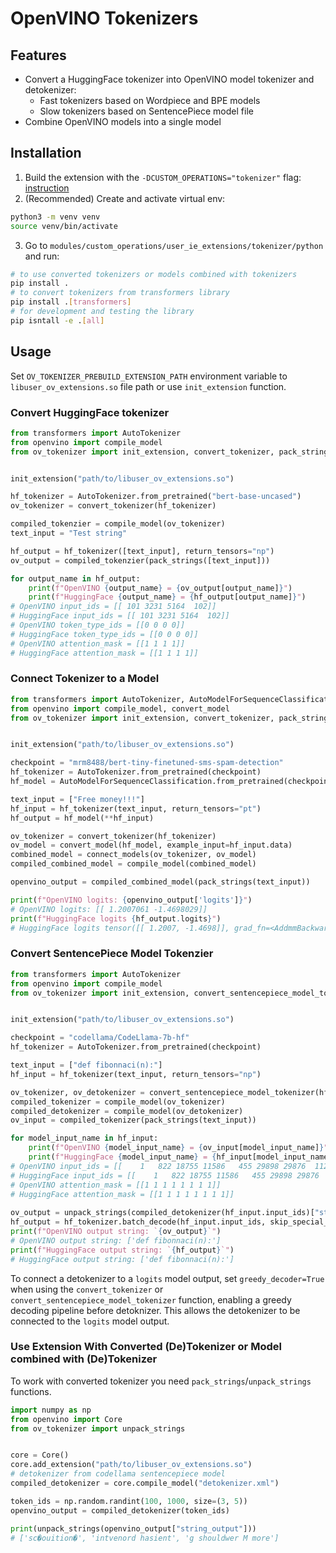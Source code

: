 # OpenVINO Tokenizers

## Features

- Convert a HuggingFace tokenizer into OpenVINO model tokenizer and detokenizer:
  - Fast tokenizers based on Wordpiece and BPE models
  - Slow tokenizers based on SentencePiece model file
- Combine OpenVINO models into a single model

## Installation

1. Build the extension with the `-DCUSTOM_OPERATIONS="tokenizer"` flag: [instruction](../../../README.md#build-custom-openvino-operation-extension-library)
2. (Recommended) Create and activate virtual env:
```bash
python3 -m venv venv
source venv/bin/activate
```
3. Go to `modules/custom_operations/user_ie_extensions/tokenizer/python` and run:
```bash
# to use converted tokenizers or models combined with tokenizers
pip install .
# to convert tokenizers from transformers library
pip install .[transformers] 
# for development and testing the library
pip isntall -e .[all]
```

## Usage

Set `OV_TOKENIZER_PREBUILD_EXTENSION_PATH` environment variable to `libuser_ov_extensions.so` file path
or use `init_extension` function.

### Convert HuggingFace tokenizer

```python
from transformers import AutoTokenizer
from openvino import compile_model
from ov_tokenizer import init_extension, convert_tokenizer, pack_strings


init_extension("path/to/libuser_ov_extensions.so")

hf_tokenizer = AutoTokenizer.from_pretrained("bert-base-uncased")
ov_tokenizer = convert_tokenizer(hf_tokenizer)

compiled_tokenzier = compile_model(ov_tokenizer)
text_input = "Test string"

hf_output = hf_tokenizer([text_input], return_tensors="np")
ov_output = compiled_tokenzier(pack_strings([text_input]))

for output_name in hf_output:
    print(f"OpenVINO {output_name} = {ov_output[output_name]}")
    print(f"HuggingFace {output_name} = {hf_output[output_name]}")
# OpenVINO input_ids = [[ 101 3231 5164  102]]
# HuggingFace input_ids = [[ 101 3231 5164  102]]
# OpenVINO token_type_ids = [[0 0 0 0]]
# HuggingFace token_type_ids = [[0 0 0 0]]
# OpenVINO attention_mask = [[1 1 1 1]]
# HuggingFace attention_mask = [[1 1 1 1]]
```

### Connect Tokenizer to a Model


```python
from transformers import AutoTokenizer, AutoModelForSequenceClassification
from openvino import compile_model, convert_model
from ov_tokenizer import init_extension, convert_tokenizer, pack_strings, connect_models


init_extension("path/to/libuser_ov_extensions.so")

checkpoint = "mrm8488/bert-tiny-finetuned-sms-spam-detection"
hf_tokenizer = AutoTokenizer.from_pretrained(checkpoint)
hf_model = AutoModelForSequenceClassification.from_pretrained(checkpoint)

text_input = ["Free money!!!"]
hf_input = hf_tokenizer(text_input, return_tensors="pt")
hf_output = hf_model(**hf_input)

ov_tokenizer = convert_tokenizer(hf_tokenizer)
ov_model = convert_model(hf_model, example_input=hf_input.data)
combined_model = connect_models(ov_tokenizer, ov_model)
compiled_combined_model = compile_model(combined_model)

openvino_output = compiled_combined_model(pack_strings(text_input))

print(f"OpenVINO logits: {openvino_output['logits']}")
# OpenVINO logits: [[ 1.2007061 -1.4698029]]
print(f"HuggingFace logits {hf_output.logits}")
# HuggingFace logits tensor([[ 1.2007, -1.4698]], grad_fn=<AddmmBackward0>)
```

### Convert SentencePiece Model Tokenzier

```python
from transformers import AutoTokenizer
from openvino import compile_model
from ov_tokenizer import init_extension, convert_sentencepiece_model_tokenizer, pack_strings, unpack_strings


init_extension("path/to/libuser_ov_extensions.so")

checkpoint = "codellama/CodeLlama-7b-hf"
hf_tokenizer = AutoTokenizer.from_pretrained(checkpoint)

text_input = ["def fibonnaci(n):"]
hf_input = hf_tokenizer(text_input, return_tensors="np")

ov_tokenizer, ov_detokenizer = convert_sentencepiece_model_tokenizer(hf_tokenizer, with_decoder=True)
compiled_tokenizer = compile_model(ov_tokenizer)
compiled_detokenizer = compile_model(ov_detokenizer)
ov_input = compiled_tokenizer(pack_strings(text_input))

for model_input_name in hf_input:
    print(f"OpenVINO {model_input_name} = {ov_input[model_input_name]}")
    print(f"HuggingFace {model_input_name} = {hf_input[model_input_name]}")
# OpenVINO input_ids = [[    1   822 18755 11586   455 29898 29876  1125]]
# HuggingFace input_ids = [[    1   822 18755 11586   455 29898 29876  1125]]
# OpenVINO attention_mask = [[1 1 1 1 1 1 1 1]]
# HuggingFace attention_mask = [[1 1 1 1 1 1 1 1]]
    
ov_output = unpack_strings(compiled_detokenizer(hf_input.input_ids)["string_output"])
hf_output = hf_tokenizer.batch_decode(hf_input.input_ids, skip_special_tokens=True)
print(f"OpenVINO output string: `{ov_output}`")
# OpenVINO output string: ['def fibonnaci(n):']
print(f"HuggingFace output string: `{hf_output}`")
# HuggingFace output string: ['def fibonnaci(n):']
```

To connect a detokenizer to a `logits` model output, set `greedy_decoder=True` when using the `convert_tokenizer` or `convert_sentencepiece_model_tokenizer` function, enabling a greedy decoding pipeline before detoknizer. This allows the detokenizer to be connected to the `logits` model output.

### Use Extension With Converted (De)Tokenizer or Model combined with (De)Tokenizer

To work with converted tokenizer you need `pack_strings`/`unpack_strings` functions. 

```python
import numpy as np
from openvino import Core
from ov_tokenizer import unpack_strings


core = Core()
core.add_extension("path/to/libuser_ov_extensions.so")
# detokenizer from codellama sentencepiece model
compiled_detokenizer = core.compile_model("detokenizer.xml")

token_ids = np.random.randint(100, 1000, size=(3, 5))
openvino_output = compiled_detokenizer(token_ids)

print(unpack_strings(openvino_output["string_output"]))
# ['sc�ouition�', 'intvenord hasient', 'g shouldwer M more']
```
